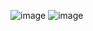 ![image](https://github.com/Jonatha-Ferreira/dio-lab-open-source/assets/91916709/92660108-cfe1-41c3-a74d-5ec9a7310b23)
![image](https://github.com/Jonatha-Ferreira/dio-lab-open-source/assets/91916709/8ef65582-4656-4a2a-b1db-9820720121a6)

